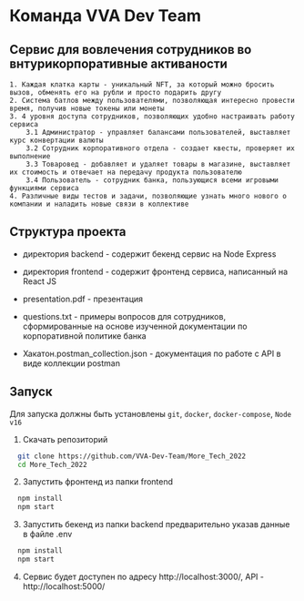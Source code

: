 
# Команда VVA Dev Team

## Сервис для вовлечения сотрудников во внтурикорпоративные активаности


    1. Каждая клатка карты - уникальный NFT, за который можно бросить вызов, обменять его на рубли и просто подарить другу
    2. Система батлов между пользователями, позволяющая интересно провести время, получив новые токены или монеты
    3. 4 уровня доступа сотрудников, позволяющих удобно настраивать работу сервиса
        3.1 Администратор - управляет балансами пользователей, выставляет курс конвертации валюты
        3.2 Сотрудник корпоративного отдела - создает квесты, проверяет их выполнение
        3.3 Товаровед - добавляет и удаляет товары в магазине, выставляет их стоимость и отвечает на передачу продукта пользователю
        3.4 Пользователь - сотрудник банка, пользующися всеми игровыми функциями сервиса
    4. Различные виды тестов и задачи, позволяющие узнать много нового о компании и наладить новые связи в коллективе


## Структура проекта

- директория backend - содержит бекенд сервис на Node Express

- директория frontend - содержит фронтенд сервиса, написанный на React JS

- presentation.pdf - презентация

- questions.txt - примеры вопросов для сотрудников, сформированные на основе изученной документации по корпоративной политике банка

- Хакатон.postman_collection.json - документация по работе с API в виде коллекции postman
## Запуск

Для запуска должны быть установлены ```git```, ```docker```, ```docker-compose```, ```Node v16```

1. Скачать репозиторий
```bash
  git clone https://github.com/VVA-Dev-Team/More_Tech_2022
  cd More_Tech_2022
```
2. Запустить фронтенд из папки frontend
```bash
  npm install
  npm start
```
3. Запустить бекенд из папки backend предварительно указав данные в файле .env
```bash
  npm install
  npm start
```
4. Сервис будет доступен по адресу http://localhost:3000/, API - http://localhost:5000/
